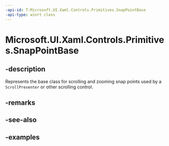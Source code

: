 ```yaml
---
-api-id: T:Microsoft.UI.Xaml.Controls.Primitives.SnapPointBase
-api-type: winrt class
---
```


# Microsoft.UI.Xaml.Controls.Primitives.SnapPointBase

<!--
public class SnapPointBase
-->


## -description

Represents the base class for scrolling and zooming snap points used by a `ScrollPresenter` or other scrolling control.

## -remarks

## -see-also

## -examples


